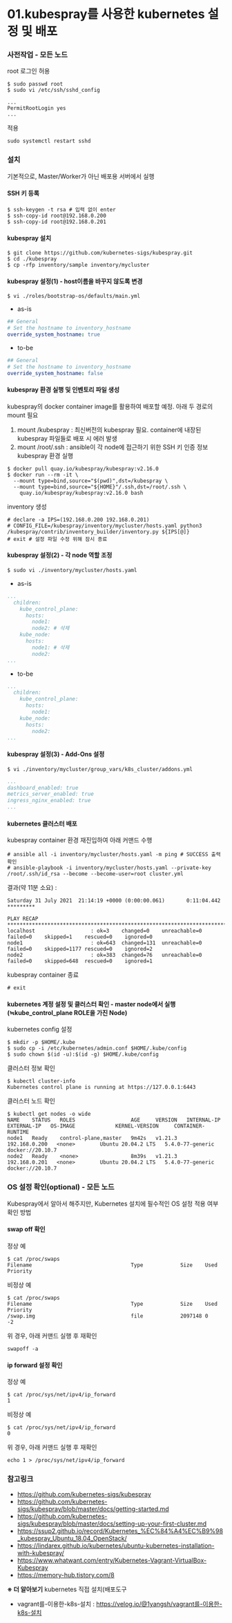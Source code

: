 01.kubespray를 사용한 kubernetes 설정 및 배포
====

### 사전작업 - 모든 노드
root 로그인 허용
```
$ sudo passwd root
$ sudo vi /etc/ssh/sshd_config
```
```
...
PermitRootLogin yes
...
```

적용
```
sudo systemctl restart sshd
```


### 설치
기본적으로, Master/Worker가 아닌 배포용 서버에서 실행
#### SSH 키 등록
```shell
$ ssh-keygen -t rsa # 입력 없이 enter
$ ssh-copy-id root@192.168.0.200
$ ssh-copy-id root@192.168.0.201
```

#### kubespray 설치
```shell
$ git clone https://github.com/kubernetes-sigs/kubespray.git
$ cd ./kubespray
$ cp -rfp inventory/sample inventory/mycluster
```

#### kubespray 설정(1) - host이름을 바꾸지 않도록 변경
```shell
$ vi ./roles/bootstrap-os/defaults/main.yml
```
- as-is
```yml
## General
# Set the hostname to inventory_hostname
override_system_hostname: true
```
- to-be
```yml
## General
# Set the hostname to inventory_hostname
override_system_hostname: false
```

#### kubespray 환경 실행 및 인벤토리 파일 생성
kubespray의 docker container image를 활용하여 배포할 예정. 아래 두 경로의 mount 필요
1. mount /kubespray : 최신버전의 kubespray 필요. container에 내장된 kubespray 파일들로 배포 시 에러 발생
2. mount /root/.ssh : ansible이 각 node에 접근하기 위한 SSH 키 인증 정보
kubespray 환경 실행
```shell
$ docker pull quay.io/kubespray/kubespray:v2.16.0
$ docker run --rm -it \
  --mount type=bind,source="$(pwd)",dst=/kubespray \
  --mount type=bind,source="${HOME}"/.ssh,dst=/root/.ssh \
    quay.io/kubespray/kubespray:v2.16.0 bash
```
inventory 생성
```
# declare -a IPS=(192.168.0.200 192.168.0.201)
# CONFIG_FILE=/kubespray/inventory/mycluster/hosts.yaml python3 /kubespray/contrib/inventory_builder/inventory.py ${IPS[@]}
# exit # 설정 파일 수정 위해 잠시 종료
```

#### kubespray 설정(2) - 각 node 역할 조정
```sh
$ sudo vi ./inventory/mycluster/hosts.yaml
```
* as-is
```yml
...
  children:
    kube_control_plane:
      hosts:
        node1:
        node2: # 삭제
    kube_node:
      hosts:
        node1: # 삭제
        node2:
...
```
* to-be
```yml
...
  children:
    kube_control_plane:
      hosts:
        node1:
    kube_node:
      hosts:
        node2:
...
```

#### kubespray 설정(3) - Add-Ons 설정
```shell
$ vi ./inventory/mycluster/group_vars/k8s_cluster/addons.yml
```
```yml
...
dashboard_enabled: true
metrics_server_enabled: true
ingress_nginx_enabled: true
...
```

#### kubernetes 클러스터 배포
kubespray container 환경 재진입하여 아래 커맨드 수행
```
# ansible all -i inventory/mycluster/hosts.yaml -m ping # SUCCESS 출력 확인
# ansible-playbook -i inventory/mycluster/hosts.yaml --private-key /root/.ssh/id_rsa --become --become-user=root cluster.yml
```
결과(약 11분 소요) :
```
Saturday 31 July 2021  21:14:19 +0000 (0:00:00.061)       0:11:04.442 *********

PLAY RECAP ****************************************************************************************
localhost                  : ok=3    changed=0    unreachable=0    failed=0    skipped=1    rescued=0    ignored=0
node1                      : ok=643  changed=131  unreachable=0    failed=0    skipped=1177 rescued=0    ignored=2
node2                      : ok=383  changed=76   unreachable=0    failed=0    skipped=648  rescued=0    ignored=1
```
kubespray container 종료
```
# exit
```

#### kubernetes 계정 설정 및 클러스터 확인 - master node에서 실행(≒kube_control_plane ROLE을 가진 Node)
kubernetes config 설정
```shell
$ mkdir -p $HOME/.kube
$ sudo cp -i /etc/kubernetes/admin.conf $HOME/.kube/config
$ sudo chown $(id -u):$(id -g) $HOME/.kube/config
```

클러스터 정보 확인
```
$ kubectl cluster-info
Kubernetes control plane is running at https://127.0.0.1:6443
```

클러스터 노드  확인
```
$ kubectl get nodes -o wide
NAME    STATUS   ROLES                  AGE     VERSION   INTERNAL-IP     EXTERNAL-IP   OS-IMAGE             KERNEL-VERSION     CONTAINER-RUNTIME
node1   Ready    control-plane,master   9m42s   v1.21.3   192.168.0.200   <none>        Ubuntu 20.04.2 LTS   5.4.0-77-generic   docker://20.10.7
node2   Ready    <none>                 8m39s   v1.21.3   192.168.0.201   <none>        Ubuntu 20.04.2 LTS   5.4.0-77-generic   docker://20.10.7
```

### OS 설정 확인(optional) - 모든 노드
Kubespray에서 알아서 해주지만, Kubernetes 설치에 필수적인 OS 설정 적용 여부 확인 방법

#### swap off 확인
정상 예
```
$ cat /proc/swaps
Filename                                Type            Size    Used    Priority
```
비정상 예
```
$ cat /proc/swaps
Filename                                Type            Size    Used    Priority
/swap.img                               file            2097148 0       -2
```
위 경우, 아래 커맨드 실행 후 재확인
```
swapoff -a
```

#### ip forward 설정 확인
정상 예
```
$ cat /proc/sys/net/ipv4/ip_forward
1
```
비정상 예
```
$ cat /proc/sys/net/ipv4/ip_forward
0
```
위 경우, 아래 커맨드 실행 후 재확인
```
echo 1 > /proc/sys/net/ipv4/ip_forward
```



### 참고링크
- https://github.com/kubernetes-sigs/kubespray
- https://github.com/kubernetes-sigs/kubespray/blob/master/docs/getting-started.md
- https://github.com/kubernetes-sigs/kubespray/blob/master/docs/setting-up-your-first-cluster.md
- https://ssup2.github.io/record/Kubernetes_%EC%84%A4%EC%B9%98_kubespray_Ubuntu_18.04_OpenStack/
- https://lindarex.github.io/kubernetes/ubuntu-kubernetes-installation-with-kubespray/
- https://www.whatwant.com/entry/Kubernetes-Vagrant-VirtualBox-Kubespray
- https://memory-hub.tistory.com/8

**※ 더 알아보기**
kubernetes 직접 설치(배포도구 
* vagrant를-이용한-k8s-설치 : https://velog.io/@1yangsh/vagrant를-이용한-k8s-설치
